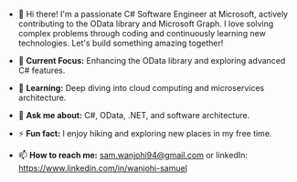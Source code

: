 - 👋 Hi there! I'm a passionate C# Software Engineer at Microsoft, actively contributing to the OData library and Microsoft Graph. I love solving complex problems through coding and continuously learning new technologies. Let's build something amazing together!

- 🔭 **Current Focus:** Enhancing the OData library and exploring advanced C# features.
- 🌱 **Learning:** Deep diving into cloud computing and microservices architecture.
- 💬 **Ask me about:** C#, OData, .NET, and software architecture.
- ⚡ **Fun fact:** I enjoy hiking and exploring new places in my free time.
- 📫 **How to reach me:** sam.wanjohi94@gmail.com or linkedIn: https://www.linkedin.com/in/wanjohi-samuel

<!---
WanjohiSammy/WanjohiSammy is a ✨ special ✨ repository because its `README.md` (this file) appears on your GitHub profile.
You can click the Preview link to take a look at your changes.
--->
